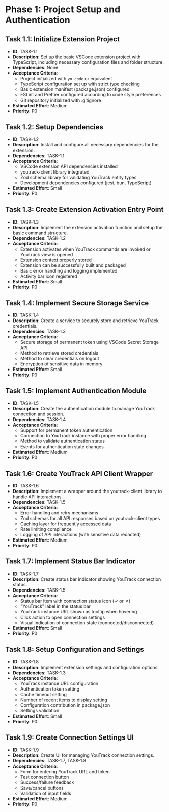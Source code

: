 # Phase 1: Project Setup and Authentication

## Task 1.1: Initialize Extension Project
- **ID**: TASK-1.1
- **Description**: Set up the basic VSCode extension project with TypeScript, including necessary configuration files and folder structure.
- **Dependencies**: None
- **Acceptance Criteria**:
  - Project initialized with `yo code` or equivalent
  - TypeScript configuration set up with strict type checking
  - Basic extension manifest (package.json) configured
  - ESLint and Prettier configured according to code style preferences
  - Git repository initialized with .gitignore
- **Estimated Effort**: Medium
- **Priority**: P0

## Task 1.2: Setup Dependencies
- **ID**: TASK-1.2
- **Description**: Install and configure all necessary dependencies for the extension.
- **Dependencies**: TASK-1.1
- **Acceptance Criteria**:
  - VSCode extension API dependencies installed
  - youtrack-client library integrated
  - Zod schema library for validating YouTrack entity types
  - Development dependencies configured (jest, bun, TypeScript)
- **Estimated Effort**: Small
- **Priority**: P0

## Task 1.3: Create Extension Activation Entry Point
- **ID**: TASK-1.3
- **Description**: Implement the extension activation function and setup the basic command structure.
- **Dependencies**: TASK-1.2
- **Acceptance Criteria**:
  - Extension activates when YouTrack commands are invoked or YouTrack view is opened
  - Extension context properly stored
  - Extension can be successfully built and packaged
  - Basic error handling and logging implemented
  - Activity bar icon registered
- **Estimated Effort**: Small
- **Priority**: P0

## Task 1.4: Implement Secure Storage Service
- **ID**: TASK-1.4
- **Description**: Create a service to securely store and retrieve YouTrack credentials.
- **Dependencies**: TASK-1.3
- **Acceptance Criteria**:
  - Secure storage of permanent token using VSCode Secret Storage API
  - Method to retrieve stored credentials
  - Method to clear credentials on logout
  - Encryption of sensitive data in memory
- **Estimated Effort**: Small
- **Priority**: P0

## Task 1.5: Implement Authentication Module
- **ID**: TASK-1.5
- **Description**: Create the authentication module to manage YouTrack connection and session.
- **Dependencies**: TASK-1.4
- **Acceptance Criteria**:
  - Support for permanent token authentication
  - Connection to YouTrack instance with proper error handling
  - Method to validate authentication status
  - Events for authentication state changes
- **Estimated Effort**: Medium
- **Priority**: P0

## Task 1.6: Create YouTrack API Client Wrapper
- **ID**: TASK-1.6
- **Description**: Implement a wrapper around the youtrack-client library to handle API interactions.
- **Dependencies**: TASK-1.5
- **Acceptance Criteria**:
  - Error handling and retry mechanisms
  - Zod schemas for all API responses based on youtrack-client types
  - Caching layer for frequently accessed data
  - Rate limiting compliance
  - Logging of API interactions (with sensitive data redacted)
- **Estimated Effort**: Medium
- **Priority**: P0

## Task 1.7: Implement Status Bar Indicator
- **ID**: TASK-1.7
- **Description**: Create status bar indicator showing YouTrack connection status.
- **Dependencies**: TASK-1.5
- **Acceptance Criteria**:
  - Status bar item with connection status icon (✓ or ✗)
  - "YouTrack" label in the status bar
  - YouTrack instance URL shown as tooltip when hovering
  - Click action to open connection settings
  - Visual indication of connection state (connected/disconnected)
- **Estimated Effort**: Small
- **Priority**: P0

## Task 1.8: Setup Configuration and Settings
- **ID**: TASK-1.8
- **Description**: Implement extension settings and configuration options.
- **Dependencies**: TASK-1.3
- **Acceptance Criteria**:
  - YouTrack instance URL configuration
  - Authentication token setting
  - Cache timeout setting
  - Number of recent items to display setting
  - Configuration contribution in package.json
  - Settings validation
- **Estimated Effort**: Small
- **Priority**: P0

## Task 1.9: Create Connection Settings UI
- **ID**: TASK-1.9
- **Description**: Create UI for managing YouTrack connection settings.
- **Dependencies**: TASK-1.7, TASK-1.8
- **Acceptance Criteria**:
  - Form for entering YouTrack URL and token
  - Test connection button
  - Success/failure feedback
  - Save/cancel buttons
  - Validation of input fields
- **Estimated Effort**: Medium
- **Priority**: P0
